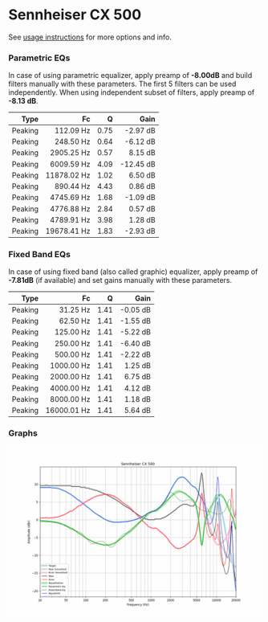 # Sennheiser CX 500
See [usage instructions](https://github.com/jaakkopasanen/AutoEq#usage) for more options and info.

### Parametric EQs
In case of using parametric equalizer, apply preamp of **-8.00dB** and build filters manually
with these parameters. The first 5 filters can be used independently.
When using independent subset of filters, apply preamp of **-8.13 dB**.

| Type    | Fc          |    Q | Gain      |
|--------:|------------:|-----:|----------:|
| Peaking | 112.09 Hz   | 0.75 | -2.97 dB  |
| Peaking | 248.50 Hz   | 0.64 | -6.12 dB  |
| Peaking | 2905.25 Hz  | 0.57 | 8.15 dB   |
| Peaking | 6009.59 Hz  | 4.09 | -12.45 dB |
| Peaking | 11878.02 Hz | 1.02 | 6.50 dB   |
| Peaking | 890.44 Hz   | 4.43 | 0.86 dB   |
| Peaking | 4745.69 Hz  | 1.68 | -1.09 dB  |
| Peaking | 4776.88 Hz  | 2.84 | 0.57 dB   |
| Peaking | 4789.91 Hz  | 3.98 | 1.28 dB   |
| Peaking | 19678.41 Hz | 1.83 | -2.93 dB  |

### Fixed Band EQs
In case of using fixed band (also called graphic) equalizer, apply preamp of **-7.81dB**
(if available) and set gains manually with these parameters.

| Type    | Fc          |    Q | Gain     |
|--------:|------------:|-----:|---------:|
| Peaking | 31.25 Hz    | 1.41 | -0.05 dB |
| Peaking | 62.50 Hz    | 1.41 | -1.55 dB |
| Peaking | 125.00 Hz   | 1.41 | -5.22 dB |
| Peaking | 250.00 Hz   | 1.41 | -6.40 dB |
| Peaking | 500.00 Hz   | 1.41 | -2.22 dB |
| Peaking | 1000.00 Hz  | 1.41 | 1.25 dB  |
| Peaking | 2000.00 Hz  | 1.41 | 6.75 dB  |
| Peaking | 4000.00 Hz  | 1.41 | 4.12 dB  |
| Peaking | 8000.00 Hz  | 1.41 | 1.18 dB  |
| Peaking | 16000.01 Hz | 1.41 | 5.64 dB  |

### Graphs
![](./Sennheiser%20CX%20500.png)